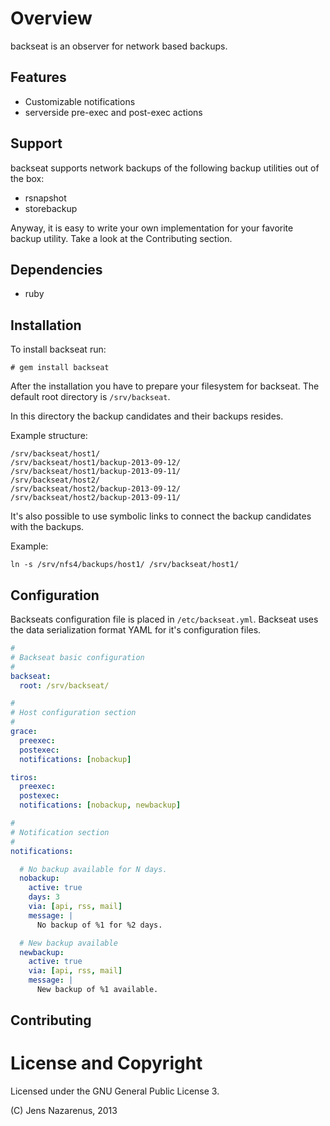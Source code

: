 Overview
========
backseat is an observer for network based backups.

Features
--------
  - Customizable notifications
  - serverside pre-exec and post-exec actions

Support
-------
backseat supports network backups of the following backup utilities out of 
the box:

  - rsnapshot
  - storebackup

Anyway, it is easy to write your own implementation for your favorite backup utility. 
Take a look at the Contributing section.

Dependencies
------------
  - ruby

Installation
------------

To install backseat run:
```
# gem install backseat
```
After the installation you have to prepare your filesystem for backseat. The
default root directory is `/srv/backseat`.

In this directory the backup candidates and their backups resides.

Example structure:
```
/srv/backseat/host1/
/srv/backseat/host1/backup-2013-09-12/
/srv/backseat/host1/backup-2013-09-11/
/srv/backseat/host2/
/srv/backseat/host2/backup-2013-09-12/
/srv/backseat/host2/backup-2013-09-11/
```

It's also possible to use symbolic links to connect the backup candidates
with
the backups.

Example:
```
ln -s /srv/nfs4/backups/host1/ /srv/backseat/host1/
```
Configuration
-------------
Backseats configuration file is placed in `/etc/backseat.yml`. Backseat uses
the data serialization format YAML for it's configuration files.

```YAML
#
# Backseat basic configuration
#
backseat:
  root: /srv/backseat/

#
# Host configuration section
#
grace:
  preexec:
  postexec:
  notifications: [nobackup]

tiros:
  preexec: 
  postexec:
  notifications: [nobackup, newbackup]

#
# Notification section
#
notifications:

  # No backup available for N days.
  nobackup:
    active: true
    days: 3
    via: [api, rss, mail]
    message: |
      No backup of %1 for %2 days.

  # New backup available
  newbackup:
    active: true
    via: [api, rss, mail]
    message: |
      New backup of %1 available.
```

Contributing
------------

License and Copyright
=====================
Licensed under the GNU General Public License 3.

(C) Jens Nazarenus, 2013
